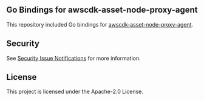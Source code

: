 ## Go Bindings for awscdk-asset-node-proxy-agent

This repository included Go bindings for [awscdk-asset-node-proxy-agent](https://github.com/cdklabs/awscdk-asset-node-proxy-agent).

## Security

See [Security Issue Notifications](CONTRIBUTING.md#security-issue-notifications) for more information.

## License

This project is licensed under the Apache-2.0 License.
